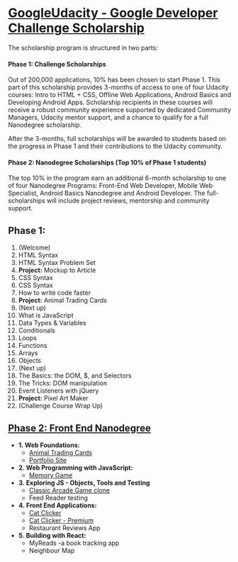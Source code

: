 # [GoogleUdacity - Google Developer Challenge Scholarship](https://www.udacity.com/google-scholarships)

The scholarship program is structured in two parts:  

#### Phase 1: Challenge Scholarships  

Out of 200,000 applications, 10% has been chosen to start Phase 1.
This part of this scholarship provides 3-months of access to one of four Udacity courses: Intro to HTML + CSS, Offline Web Applications, Android Basics and Developing Android Apps. Scholarship recipients in these courses will receive a robust community experience supported by dedicated Community Managers, Udacity mentor support, and a chance to qualify for a full Nanodegree scholarship.  

After the 3-months, full scholarships will be awarded to students based on the progress in Phase 1 and their contributions to the Udacity community.  

#### Phase 2: Nanodegree Scholarships (Top 10% of Phase 1 students)

The top 10% in the program earn an additional 6-month scholarship to one of four Nanodegree Programs: Front-End Web Developer, Mobile Web Specialist, Android Basics Nanodegree and Android Developer. The full-scholarships will include project reviews, mentorship and community support.

## Phase 1:
1. (Welcome)
2. HTML Syntax
3. HTML Syntax Problem Set
4. **Project:** Mockup to Article
5. CSS Syntax
6. CSS Syntax
7. How to write code faster
8. **Project:** Animal Trading Cards
9. (Next up)
10. What is JavaScript
11. Data Types & Variables
12. Conditionals
13. Loops
14. Functions
15. Arrays
16. Objects
17. (Next up)
18. The Basics: the DOM, $, and Selectors
19. The Tricks: DOM manipulation
20. Event Listeners with jQuery
21. **Project:** Pixel Art Maker
22. (Challenge Course Wrap Up)

## [Phase 2: Front End Nanodegree](https://eu.udacity.com/course/front-end-web-developer-nanodegree--nd001)
- **1.&nbsp;Web Foundations:**
     - [Animal Trading Cards](https://jpacsai.github.io/GoogleUdacity_Nanodegree/Nanodegree/Animal_Trading_Card/)  
     - [Portfolio Site](https://jpacsai.github.io/GoogleUdacity_Nanodegree/Nanodegree/Portfolio_Project/)  
- **2.&nbsp;Web Programming with JavaScript:**
     - [Memory Game](https://jpacsai.github.io/GoogleUdacity_Nanodegree/Nanodegree/Memory_Game/)  
- **3.&nbsp;Exploring JS - Objects, Tools and Testing**
     - [Classic Arcade Game clone](https://jpacsai.github.io/GoogleUdacity_Nanodegree/Nanodegree/Arcade_Game/)
     - Feed Reader testing
- **4.&nbsp;Front End Applications:**
     - [Cat Clicker](https://jpacsai.github.io/GoogleUdacity_Nanodegree/Nanodegree/Cat_Clicker/Basic/dist/index.html)
     - [Cat Clicker - Premium](https://jpacsai.github.io/GoogleUdacity_Nanodegree/Nanodegree/Cat_Clicker/Premium_Edition/dist/)
     - Restaurant Reviews App
- **5.&nbsp;Building with React:**
     - MyReads -a book tracking app
     - Neighbour Map
